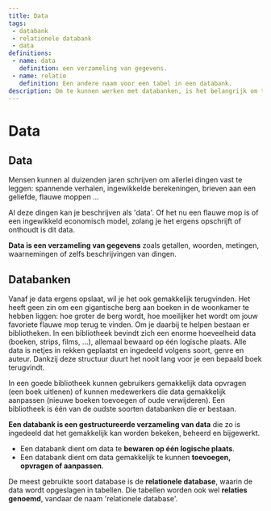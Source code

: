 ```yaml
---
title: Data
tags: 
 - databank
 - relationele databank
 - data 
definitions: 
 - name: data 
   definition: een verzameling van gegevens.
 - name: relatie
   definition: Een andere naam voor een tabel in een databank.
description: Om te kunnen werken met databanken, is het belangrijk om te weten wat data precies is. In dit deel krijg je duidelijk te zien wat data precies is en waar een databank voor dient.
---
```


# Data

## Data

Mensen kunnen al duizenden jaren schrijven om allerlei dingen vast te leggen: spannende verhalen, ingewikkelde berekeningen, brieven aan een geliefde, flauwe moppen … 

Al deze dingen kan je beschrijven als 'data'. Of het nu een flauwe mop is of een ingewikkeld economisch model, zolang je het ergens opschrijft of onthoudt is dit data.

**Data is een verzameling van gegevens** zoals getallen, woorden, metingen, waarnemingen of zelfs beschrijvingen van dingen.

## Databanken

Vanaf je data ergens opslaat, wil je het ook gemakkelijk terugvinden. Het heeft geen zin om een gigantische berg aan boeken in de woonkamer te hebben liggen: hoe groter de berg wordt, hoe moeilijker het wordt om jouw favoriete flauwe mop terug te vinden.
Om je daarbij te helpen bestaan er bibliotheken. In een bibliotheek bevindt zich een enorme hoeveelheid data (boeken, strips, films, …), allemaal bewaard op één logische plaats. Alle data is netjes in rekken geplaatst en ingedeeld volgens soort, genre en auteur. Dankzij deze structuur duurt het nooit lang voor je een bepaald boek terugvindt.

In een goede bibliotheek kunnen gebruikers gemakkelijk data opvragen (een boek uitlenen) of kunnen medewerkers die data gemakkelijk aanpassen (nieuwe boeken toevoegen of oude verwijderen). Een bibliotheek is één van de oudste soorten databanken die er bestaan.

**Een databank is een gestructureerde verzameling van data** die zo is ingedeeld dat het gemakkelijk kan worden bekeken, beheerd en bijgewerkt.

 - Een databank dient om data te **bewaren op één logische plaats**. 
 - Een databank dient om data gemakkelijk te kunnen **toevoegen, opvragen of aanpassen**. 

De meest gebruikte soort database is de **relationele database**, waarin de data wordt opgeslagen in tabellen. Die tabellen worden ook wel **relaties genoemd**, vandaar de naam 'relationele database'. 

